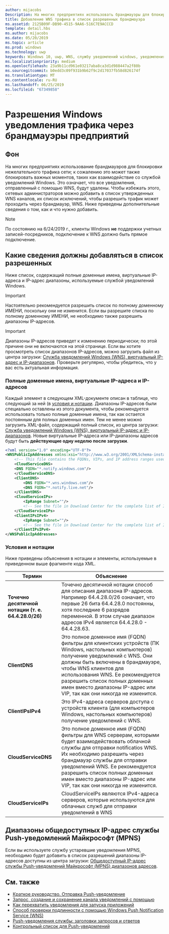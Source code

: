 ```yaml
---
author: mijacobs
Description: На многих предприятиях использовать брандмауэры для блокировки нежелательного трафика. Этот документ описывает способ разрешить WNS прохождение трафика через брандмауэры.
title: Добавление WNS трафика в список разрешенных брандмауэра
ms.assetid: 2125B09F-DB90-4515-9AA6-516C7E9ACCCD
template: detail.hbs
ms.author: mijacobs
ms.date: 05/20/2019
ms.topic: article
ms.prod: windows
ms.technology: uwp
keywords: Windows 10, uwp, WNS, службу уведомлений windows, уведомления, windows, брандмауэра, устранение неполадок, IP-адрес, трафик, enterprise, сеть, IPv4, виртуальный IP-адрес, полное доменное имя, общедоступный IP-адрес
ms.localizationpriority: medium
ms.openlocfilehash: 23a9b11cd961e03217aba8ca3d1d988447a2f80b
ms.sourcegitcommit: b0edd3c09f931b9b62f9c2d17037fb58d826174f
ms.translationtype: MT
ms.contentlocale: ru-RU
ms.lasthandoff: 06/25/2019
ms.locfileid: "67349858"
---
```

# <a name="allowing-windows-notification-traffic-through-enterprise-firewalls"></a>Разрешения Windows уведомления трафика через брандмауэры предприятий

## <a name="background"></a>Фон
На многих предприятиях использование брандмауэров для блокировки нежелательного трафика сети; к сожалению это может также блокировать важных моментов, таких как взаимодействие со службой уведомлений Windows. Это означает, что все уведомления, отправленный с помощью WNS, будут удалены. Чтобы избежать этого, сетевых администраторов можно добавить в список утвержденных WNS каналов, их список исключений, чтобы разрешить трафик может проходить через брандмауэр, WNS. Ниже приведены дополнительные сведения о том, как и что нужно добавить. 

> [!Note] 
По состоянию на 6/24/2019 г., клиенты Windows **не** поддержки учетных записей-посредников, подключение к WNS должно быть прямое подключение.

## <a name="what-information-should-be-added-to-the-allowlist"></a>Какие сведения должны добавляться в список разрешенных
Ниже список, содержащий полные доменные имена, виртуальные IP-адреса и IP-адрес диапазоны, используемые службой уведомлений Windows. 

> [!IMPORTANT]
> Настоятельно рекомендуется разрешить список по полному доменному ИМЕНИ, поскольку они не изменится. Если вы разрешите списка по полному доменному ИМЕНИ, не необходимо также разрешить диапазоны IP-адресов.

> [!IMPORTANT]
> Диапазоны IP-адресов приведет к изменению периодически; по этой причине они не включаются на этой странице. Если вы хотите просмотреть список диапазонов IP-адресов, можно загрузить файл из центра загрузки: [Служба уведомлений Windows (WNS), виртуальный IP-адрес и IP-диапазонов](https://www.microsoft.com/download/details.aspx?id=44238). Проверьте регулярно, чтобы убедитесь, что у вас есть актуальная информация. 


### <a name="fqdns-vips-and-ips"></a>Полные доменные имена, виртуальные IP-адреса и IP-адресов
Каждый элемент в следующем XML-документе описан в таблице, что следующий за ней (в [условия и нотации](#terms-and-notations). Диапазоны IP-адресов были специально оставлены из этого документа, чтобы рекомендуется использовать только полные доменные имена, так как остается постоянным для полных доменных имен. Тем не менее можно загрузить XML-файл, содержащий полный список, из центра загрузки: [Служба уведомлений Windows (WNS), виртуальный IP-адрес и IP-диапазонов](https://www.microsoft.com/download/details.aspx?id=44238). Новые виртуальные IP-адреса или IP-диапазоны адресов будут быть **действующие одну неделю после загрузки**.

```XML
<?xml version="1.0" encoding="UTF-8"?>
<WNSPublicIpAddresses xmlns:xsi="http://www.w3.org/2001/XMLSchema-instance" xmlns:xsd="http://www.w3.org/2001/XMLSchema">
    <!-- This file contains the FQDNs, VIPs, and IP address ranges used by the Windows Notification Service. A new text file will be uploaded every time a new VIP or IP range is released in production.  Please copy the below information and perform the necessary changes on your site. Endpoints in CloudService nodes are used for cloud services to send notifications to WNS. Endpoints in Client nodes are used by devices to receive notifications from WNS. --> 
    <CloudServiceDNS>
    <DNS FQDN="*.notify.windows.com"/>
    </CloudServiceDNS>
    <ClientDNS>
        <DNS FQDN="*.wns.windows.com"/>
        <DNS FQDN="*.notify.live.net"/>
    </ClientDNS>
    <CloudServiceIPs>
        <IpRange Subnet=""/>
        <!-- See the file in Download Center for the complete list of IP ranges -->
    </CloudServiceIPs>
    <ClientIPsIPv4>
        <IpRange Subnet=""/>
        <!-- See the file in Download Center for the complete list of IP ranges -->
    </ClientIPsIPv4>
</WNSPublicIpAddresses>

```

### <a name="terms-and-notations"></a>Условия и нотации
Ниже приведены объяснения в нотации и элементы, используемые в приведенном выше фрагменте кода XML.

| Термин | Объяснение |
|---|---|
| **Точечно десятичной нотации (т. е. 64.4.28.0/26)** | Точечно десятичной нотации способ для описания диапазона IP-адресов. Например 64.4.28.0/26 означает, что первые 26 бита 64.4.28.0 постоянны, хотя последние 6 разрядов переменной.  В этом случае диапазон адресов IPv4 является 64.4.28.0 - 64.4.28.63. |
| **ClientDNS** | Это полное доменное имя (FQDN) фильтры для клиентских устройств (ПК Windows, настольных компьютеров) получение уведомлений с WNS. Они должны быть включены в брандмауэре, чтобы WNS клиентов для использования WNS.  Ее рекомендуется разрешить список полных доменных имен вместо диапазоны IP-адрес или VIP, так как они никогда не изменится. |
| **ClientIPsIPv4** | Это IPv4-адреса серверов доступа с устройств клиента (для компьютеров Windows, настольных компьютеров) получение уведомлений с WNS. |
| **CloudServiceDNS** | Это полное доменное имя (FQDN) фильтры для WNS серверам, которыми будет взаимодействовать облачной службы для отправки notificatios WNS. Их необходимо разрешить через брандмауэр службы для отправки уведомлений WNS.  Ее рекомендуется разрешить список полных доменных имен вместо диапазоны IP-адрес или VIP, так как они никогда не изменится.|
| **CloudServiceIPs** | CloudServiceIPs являются IPv4-адреса серверов, которые используются для облачных служб для отправки уведомлений в WNS  |


## <a name="microsoft-push-notifications-service-mpns-public-ip-ranges"></a>Диапазоны общедоступных IP-адрес службы Push-уведомлений Майкрософт (MPNS)
Если вы используете службу устаревшие уведомления MPNS, необходимо будет добавить в список разрешений диапазоны IP-адресов доступны из центра загрузки: [Общедоступный IP-адрес службы Push-уведомлений Майкрософт (MPNS) диапазонов адресов](https://www.microsoft.com/download/details.aspx?id=44535).


## <a name="related-topics"></a>См. также

* [Краткое руководство. Отправка Push-уведомление](https://docs.microsoft.com/previous-versions/windows/apps/hh868252(v=win.10))
* [Запрос, создание и сохранение канала уведомлений с помощью](https://docs.microsoft.com/previous-versions/windows/apps/hh465412(v=win.10))
* [Как перехватить уведомления для запуска приложений](https://docs.microsoft.com/previous-versions/windows/apps/jj709907(v=win.10))
* [Способ проверки подлинности с помощью Windows Push Notification Service (WNS)](https://docs.microsoft.com/previous-versions/windows/apps/hh465407(v=win.10))
* [Push-уведомления службы: заголовки запросов и ответов](https://docs.microsoft.com/previous-versions/windows/apps/hh465435(v=win.10))
* [Контрольный список для Push-уведомлений](https://docs.microsoft.com/windows/uwp/controls-and-patterns/tiles-and-notifications-windows-push-notification-services--wns--overview)
 
